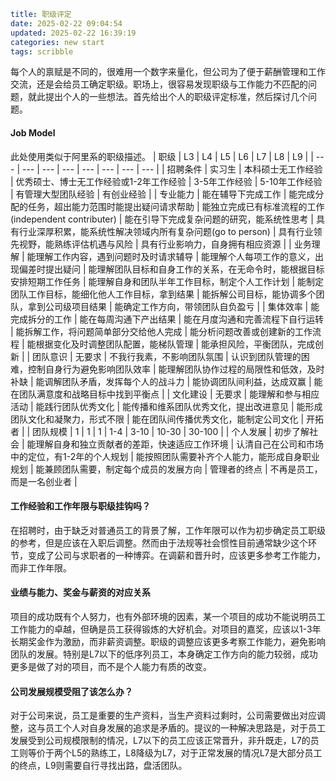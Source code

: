```yaml
title: 职级评定
date: 2025-02-22 09:04:54
updated: 2025-02-22 16:39:19
categories: new start
tags: scribble
```

每个人的禀赋是不同的，很难用一个数字来量化，但公司为了便于薪酬管理和工作交流，还是会给员工确定职级。职场上，很容易发现职级与工作能力不匹配的问题，就此提出个人的一些想法。首先给出个人的职级评定标准，然后探讨几个问题。
<!--more-->

#### Job Model
此处使用类似于阿里系的职级描述。
| 职级 | L3 | L4 | L5 | L6 | L7 | L8 | L9 |
| --- | --- | --- | --- | --- | --- | --- | --- |
| 招聘条件 | 实习生 | 本科硕士无工作经验 | 优秀硕士、博士无工作经验或1-2年工作经验 | 3-5年工作经验 | 5-10年工作经验 | 有管理大型团队经验 | 有创业经验 |
| 专业能力 | 能在辅导下完成工作 | 能完成分配的任务，超出能力范围时能提出疑问请求帮助 | 能独立完成已有标准流程的工作(independent contributer) | 能在引导下完成复杂问题的研究，能系统性思考 | 具有行业深厚积累，能系统性解决领域内所有复杂问题(go to person) | 具有行业领先视野，能熟练评估机遇与风险 | 具有行业影响力，自身拥有相应资源 |
| 业务理解 | 能理解工作内容，遇到问题时及时请求辅导 | 能理解个人每项工作的意义，出现偏差时提出疑问 | 能理解团队目标和自身工作的关系，在无命令时，能根据目标安排短期工作任务 | 能理解自身和团队半年工作目标，制定个人工作计划 | 能制定团队工作目标，能细化他人工作目标，拿到结果 | 能拆解公司目标，能协调多个团队，拿到公司级项目结果 | 能确定工作方向，带领团队自负盈亏 |
| 集体效率 | 能完成拆分的工作 | 能在每周沟通下产出结果 | 能在月度沟通和完善流程下自行运转 | 能拆解工作，将问题简单部分交给他人完成 | 能分析问题改善或创建新的工作流程 | 能根据变化及时调整团队配置，能梯队管理 | 能承担风险，平衡团队，完成创新 |
| 团队意识 | 无要求 | 不我行我素，不影响团队氛围 | 认识到团队管理的困难，控制自身行为避免影响团队效率 | 能理解团队协作过程的局限性和低效，及时补缺 | 能调解团队矛盾，发挥每个人的战斗力 | 能协调团队间利益，达成双赢 | 能在团队满意度和战略目标中找到平衡点 |
| 文化建设 | 无要求 | 能理解和参与相应活动 | 能践行团队优秀文化 | 能传播和维系团队优秀文化，提出改进意见 | 能形成团队文化和凝聚力，形式不限 | 能在团队间传播优秀文化，能制定公司文化 | 开拓者 |
| 团队规模 | 1 | 1 | 1 | 1-4 | 3-10 | 10-30 | 30-100 |
| 个人发展 | 初步了解社会 | 能理解自身和独立贡献者的差距，快速适应工作环境 | 认清自己在公司和市场中的定位，有1-2年的个人规划 | 能按照团队需要补齐个人能力，能形成自身职业规划 | 能兼顾团队需要，制定每个成员的发展方向 | 管理者的终点 | 不再是员工，而是一名创业者 |


#### 工作经验和工作年限与职级挂钩吗？
在招聘时，由于缺乏对普通员工的背景了解，工作年限可以作为初步确定员工职级的参考，但是应该在入职后调整。然而由于法规等社会惯性目前通常缺少这个环节，变成了公司与求职者的一种博弈。在调薪和晋升时，应该更多参考工作能力，而非工作年限。

#### 业绩与能力、奖金与薪资的对应关系
项目的成功既有个人努力，也有外部环境的因素，某一个项目的成功不能说明员工工作能力的卓越，但确是员工获得锻炼的大好机会。对项目的嘉奖，应该以1-3年长期奖金作为激励，而非薪资调整。职级的调整应该更多考察工作能力，避免影响团队的发展。特别是L7以下的低序列员工，本身确定工作方向的能力较弱，成功更多是做了对的项目，而不是个人能力有质的改变。

#### 公司发展规模受阻了该怎么办？
对于公司来说，员工是重要的生产资料，当生产资料过剩时，公司需要做出对应调整，这与员工个人对自身发展的追求是矛盾的。提议的一种解决思路是，对于员工发展受到公司规模限制的情况，L7以下的员工应该正常晋升，非升既走，L7的员工则等价于两个L5的熟练工，L8降级为L7，对于正常发展的情况L7是大部分员工的终点，L9则需要自行寻找出路，盘活团队。